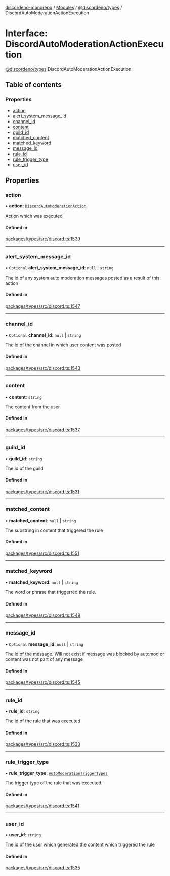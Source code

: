 [discordeno-monorepo](../README.md) / [Modules](../modules.md) / [@discordeno/types](../modules/discordeno_types.md) / DiscordAutoModerationActionExecution

# Interface: DiscordAutoModerationActionExecution

[@discordeno/types](../modules/discordeno_types.md).DiscordAutoModerationActionExecution

## Table of contents

### Properties

- [action](discordeno_types.DiscordAutoModerationActionExecution.md#action)
- [alert_system_message_id](discordeno_types.DiscordAutoModerationActionExecution.md#alert_system_message_id)
- [channel_id](discordeno_types.DiscordAutoModerationActionExecution.md#channel_id)
- [content](discordeno_types.DiscordAutoModerationActionExecution.md#content)
- [guild_id](discordeno_types.DiscordAutoModerationActionExecution.md#guild_id)
- [matched_content](discordeno_types.DiscordAutoModerationActionExecution.md#matched_content)
- [matched_keyword](discordeno_types.DiscordAutoModerationActionExecution.md#matched_keyword)
- [message_id](discordeno_types.DiscordAutoModerationActionExecution.md#message_id)
- [rule_id](discordeno_types.DiscordAutoModerationActionExecution.md#rule_id)
- [rule_trigger_type](discordeno_types.DiscordAutoModerationActionExecution.md#rule_trigger_type)
- [user_id](discordeno_types.DiscordAutoModerationActionExecution.md#user_id)

## Properties

### action

• **action**: [`DiscordAutoModerationAction`](discordeno_types.DiscordAutoModerationAction.md)

Action which was executed

#### Defined in

[packages/types/src/discord.ts:1539](https://github.com/deepsarda/discordeno/blob/c6dc30bb/packages/types/src/discord.ts#L1539)

---

### alert_system_message_id

• `Optional` **alert_system_message_id**: `null` \| `string`

The id of any system auto moderation messages posted as a result of this action

#### Defined in

[packages/types/src/discord.ts:1547](https://github.com/deepsarda/discordeno/blob/c6dc30bb/packages/types/src/discord.ts#L1547)

---

### channel_id

• `Optional` **channel_id**: `null` \| `string`

The id of the channel in which user content was posted

#### Defined in

[packages/types/src/discord.ts:1543](https://github.com/deepsarda/discordeno/blob/c6dc30bb/packages/types/src/discord.ts#L1543)

---

### content

• **content**: `string`

The content from the user

#### Defined in

[packages/types/src/discord.ts:1537](https://github.com/deepsarda/discordeno/blob/c6dc30bb/packages/types/src/discord.ts#L1537)

---

### guild_id

• **guild_id**: `string`

The id of the guild

#### Defined in

[packages/types/src/discord.ts:1531](https://github.com/deepsarda/discordeno/blob/c6dc30bb/packages/types/src/discord.ts#L1531)

---

### matched_content

• **matched_content**: `null` \| `string`

The substring in content that triggered the rule

#### Defined in

[packages/types/src/discord.ts:1551](https://github.com/deepsarda/discordeno/blob/c6dc30bb/packages/types/src/discord.ts#L1551)

---

### matched_keyword

• **matched_keyword**: `null` \| `string`

The word or phrase that triggerred the rule.

#### Defined in

[packages/types/src/discord.ts:1549](https://github.com/deepsarda/discordeno/blob/c6dc30bb/packages/types/src/discord.ts#L1549)

---

### message_id

• `Optional` **message_id**: `null` \| `string`

The id of the message. Will not exist if message was blocked by automod or content was not part of any message

#### Defined in

[packages/types/src/discord.ts:1545](https://github.com/deepsarda/discordeno/blob/c6dc30bb/packages/types/src/discord.ts#L1545)

---

### rule_id

• **rule_id**: `string`

The id of the rule that was executed

#### Defined in

[packages/types/src/discord.ts:1533](https://github.com/deepsarda/discordeno/blob/c6dc30bb/packages/types/src/discord.ts#L1533)

---

### rule_trigger_type

• **rule_trigger_type**: [`AutoModerationTriggerTypes`](../enums/discordeno_types.AutoModerationTriggerTypes.md)

The trigger type of the rule that was executed.

#### Defined in

[packages/types/src/discord.ts:1541](https://github.com/deepsarda/discordeno/blob/c6dc30bb/packages/types/src/discord.ts#L1541)

---

### user_id

• **user_id**: `string`

The id of the user which generated the content which triggered the rule

#### Defined in

[packages/types/src/discord.ts:1535](https://github.com/deepsarda/discordeno/blob/c6dc30bb/packages/types/src/discord.ts#L1535)
